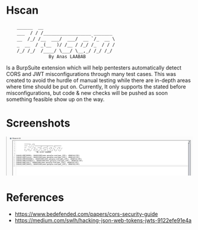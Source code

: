 # Hscan

        ______  __                           
        ___  / / /__________________ _______ 
        __  /_/ /__  ___/  ___/  __ `/_  __ \
        _  __  / _(__  )/ /__ / /_/ /_  / / /
        /_/ /_/  /____/ \___/ \__,_/ /_/ /_/
                    By Anas LAABAB   

Is a BurpSuite extension which will help pentesters automatically detect CORS and JWT misconfigurations through many test cases. This was created to avoid the hurdle of manual testing while there are in-depth areas where time should be put on. Currently, It only supports the stated before misconfigurations, but code & new checks will be pushed as soon something feasible show up on the way.

# Screenshots

![scsdc](/screenshots/screenshot.png)

# References

* https://www.bedefended.com/papers/cors-security-guide
* https://medium.com/swlh/hacking-json-web-tokens-jwts-9122efe91e4a
